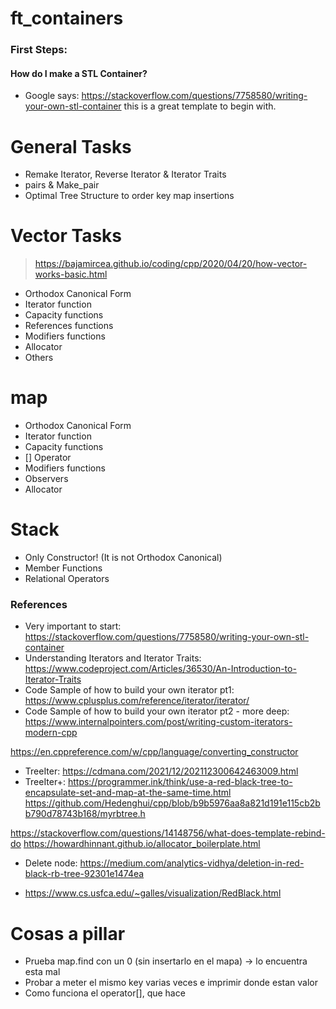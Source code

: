 # ft_containers

### First Steps:
#### How do I make a STL Container?
- Google says: https://stackoverflow.com/questions/7758580/writing-your-own-stl-container
this is a great template to begin with.


# General Tasks
- Remake Iterator, Reverse Iterator & Iterator Traits
- pairs & Make_pair
- Optimal Tree Structure to order key map insertions

# Vector Tasks
> https://bajamircea.github.io/coding/cpp/2020/04/20/how-vector-works-basic.html
- Orthodox Canonical Form
- Iterator function
- Capacity functions
- References functions
- Modifiers functions
- Allocator
- Others

# map
- Orthodox Canonical Form
- Iterator function
- Capacity functions
- [] Operator
- Modifiers functions
- Observers
- Allocator


# Stack
- Only Constructor! (It is not Orthodox Canonical)
- Member Functions
- Relational Operators


### References
- Very important to start: https://stackoverflow.com/questions/7758580/writing-your-own-stl-container
- Understanding Iterators and Iterator Traits: https://www.codeproject.com/Articles/36530/An-Introduction-to-Iterator-Traits
- Code Sample of how to build your own iterator pt1: https://www.cplusplus.com/reference/iterator/iterator/
- Code Sample of how to build your own iterator pt2 - more deep: https://www.internalpointers.com/post/writing-custom-iterators-modern-cpp

https://en.cppreference.com/w/cpp/language/converting_constructor


- TreeIter: https://cdmana.com/2021/12/202112300642463009.html
- TreeIter+: https://programmer.ink/think/use-a-red-black-tree-to-encapsulate-set-and-map-at-the-same-time.html
https://github.com/Hedenghui/cpp/blob/b9b5976aa8a821d191e115cb2bb790d78743b168/myrbtree.h
 
https://stackoverflow.com/questions/14148756/what-does-template-rebind-do
https://howardhinnant.github.io/allocator_boilerplate.html

- Delete node: https://medium.com/analytics-vidhya/deletion-in-red-black-rb-tree-92301e1474ea

- https://www.cs.usfca.edu/~galles/visualization/RedBlack.html

# Cosas a pillar
- Prueba map.find con un 0 (sin insertarlo en el mapa) -> lo encuentra esta mal
- Probar a meter el mismo key varias veces e imprimir donde estan valor
- Como funciona el operator[], que hace